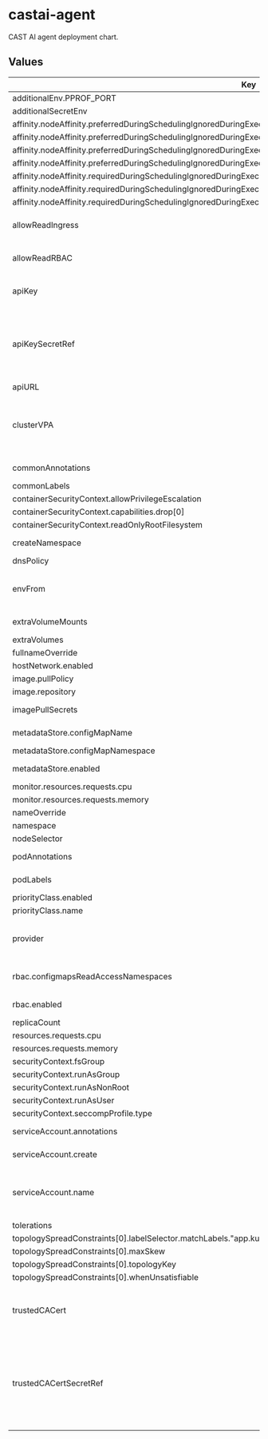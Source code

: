 # castai-agent

CAST AI agent deployment chart.

## Values

| Key | Type | Default | Description |
|-----|------|---------|-------------|
| additionalEnv.PPROF_PORT | string | `"6060"` |  |
| additionalSecretEnv | object | `{}` |  |
| affinity.nodeAffinity.preferredDuringSchedulingIgnoredDuringExecution[0].preference.matchExpressions[0].key | string | `"provisioner.cast.ai/managed-by"` |  |
| affinity.nodeAffinity.preferredDuringSchedulingIgnoredDuringExecution[0].preference.matchExpressions[0].operator | string | `"In"` |  |
| affinity.nodeAffinity.preferredDuringSchedulingIgnoredDuringExecution[0].preference.matchExpressions[0].values[0] | string | `"cast.ai"` |  |
| affinity.nodeAffinity.preferredDuringSchedulingIgnoredDuringExecution[0].weight | int | `100` |  |
| affinity.nodeAffinity.requiredDuringSchedulingIgnoredDuringExecution.nodeSelectorTerms[0].matchExpressions[0].key | string | `"kubernetes.io/os"` |  |
| affinity.nodeAffinity.requiredDuringSchedulingIgnoredDuringExecution.nodeSelectorTerms[0].matchExpressions[0].operator | string | `"NotIn"` |  |
| affinity.nodeAffinity.requiredDuringSchedulingIgnoredDuringExecution.nodeSelectorTerms[0].matchExpressions[0].values[0] | string | `"windows"` |  |
| allowReadIngress | bool | `true` | Allow to read ingress resources. Needed for k8s security and compliance. |
| allowReadRBAC | bool | `true` | Allow to read rbac resources. Required for security and k8s compliance reporting. |
| apiKey | string | `""` | Token to be used for authorizing agent access to the API. |
| apiKeySecretRef | string | `""` | Name of secret with Token to be used for authorizing agent access to the API apiKey and apiKeySecretRef are mutually exclusive The referenced secret must provide the token in .data["API_KEY"]. |
| apiURL | string | `"https://api.cast.ai"` | URL to the CAST AI API server. |
| clusterVPA | object | `{"affinityOverride":{},"enabled":true,"pollPeriodSeconds":300,"repository":"registry.k8s.io/cpa/cpvpa","resources":{},"version":"v0.8.4"}` | Cluster proportional vertical autoscaler for the agent deployment https://github.com/kubernetes-sigs/cluster-proportional-vertical-autoscaler. |
| commonAnnotations | object | `{}` | Annotations to add to all resources. |
| commonLabels | object | `{}` | Labels to add to all resources. |
| containerSecurityContext.allowPrivilegeEscalation | bool | `false` |  |
| containerSecurityContext.capabilities.drop[0] | string | `"ALL"` |  |
| containerSecurityContext.readOnlyRootFilesystem | bool | `true` |  |
| createNamespace | bool | `true` | Specifies whether a namespace should be created. |
| dnsPolicy | string | `""` |  |
| envFrom | list | `[]` | Used to set additional environment variables for the pod-mutator container via configMaps or secrets. |
| extraVolumeMounts | list | `[]` | Used to set additional volume mounts. |
| extraVolumes | list | `[]` | Used to set additional volumes. |
| fullnameOverride | string | `"castai-agent"` |  |
| hostNetwork.enabled | bool | `false` |  |
| image.pullPolicy | string | `"IfNotPresent"` |  |
| image.repository | string | `"us-docker.pkg.dev/castai-hub/library/agent"` |  |
| imagePullSecrets | list | `[]` | what secret should be used for pulling the image |
| metadataStore.configMapName | string | `"castai-agent-metadata"` | namespace of config map to store metadata |
| metadataStore.configMapNamespace | string | `"castai-agent"` |  |
| metadataStore.enabled | bool | `false` | specifies whether agent should store metadata in a config map |
| monitor.resources.requests.cpu | string | `"100m"` |  |
| monitor.resources.requests.memory | string | `"128Mi"` |  |
| nameOverride | string | `""` |  |
| namespace | string | `"castai-agent"` |  |
| nodeSelector | object | `{}` |  |
| podAnnotations | object | `{}` | Annotations to be added to agent pods. |
| podLabels | object | `{}` | Labels to be added to agent pods. |
| priorityClass.enabled | bool | `true` |  |
| priorityClass.name | string | `"system-cluster-critical"` |  |
| provider | string | `""` | Name of the Kubernetes service provider one of: "eks", "gke", "aks", "kops", "anywhere". |
| rbac.configmapsReadAccessNamespaces | list | `["kube-system"]` | Namespaces to be granted access to the castai-agent for configmaps read access. |
| rbac.enabled | bool | `true` | Specifies whether a Clusterrole should be created. |
| replicaCount | int | `2` |  |
| resources.requests.cpu | string | `"100m"` |  |
| resources.requests.memory | string | `"128Mi"` |  |
| securityContext.fsGroup | int | `65532` |  |
| securityContext.runAsGroup | int | `65532` |  |
| securityContext.runAsNonRoot | bool | `true` |  |
| securityContext.runAsUser | int | `65532` |  |
| securityContext.seccompProfile.type | string | `"RuntimeDefault"` |  |
| serviceAccount.annotations | object | `{}` | Annotations to add to the service account. |
| serviceAccount.create | bool | `true` | Specifies whether a service account should be created. |
| serviceAccount.name | string | `""` | The name of the service account to use. If not set and create is true, a name is generated using the fullname template. |
| tolerations | list | `[]` |  |
| topologySpreadConstraints[0].labelSelector.matchLabels."app.kubernetes.io/name" | string | `"castai-agent"` |  |
| topologySpreadConstraints[0].maxSkew | int | `1` |  |
| topologySpreadConstraints[0].topologyKey | string | `"kubernetes.io/hostname"` |  |
| topologySpreadConstraints[0].whenUnsatisfiable | string | `"ScheduleAnyway"` |  |
| trustedCACert | string | `""` | CA certificate to add to agent's set of root certificate authorities that client will use when verifying server certificates. |
| trustedCACertSecretRef | string | `""` | Name of secret with CA certificate to be added to agent's set of root certificate authorities. trustedCACert and trustedCACertSecretRef are mutually exclusive. The referenced secret must provide the certificate in .data["TLS_CA_CERT_FILE"]. |